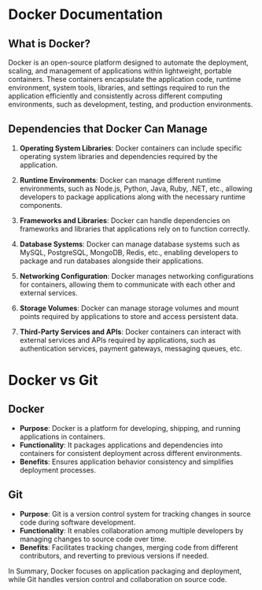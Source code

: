 # Docker Documentation

## What is Docker?

Docker is an open-source platform designed to automate the deployment, scaling, and management of applications within lightweight, portable containers. These containers encapsulate the application code, runtime environment, system tools, libraries, and settings required to run the application efficiently and consistently across different computing environments, such as development, testing, and production environments.

## Dependencies that Docker Can Manage

1. **Operating System Libraries**: Docker containers can include specific operating system libraries and dependencies required by the application.

2. **Runtime Environments**: Docker can manage different runtime environments, such as Node.js, Python, Java, Ruby, .NET, etc., allowing developers to package applications along with the necessary runtime components.

3. **Frameworks and Libraries**: Docker can handle dependencies on frameworks and libraries that applications rely on to function correctly.

4. **Database Systems**: Docker can manage database systems such as MySQL, PostgreSQL, MongoDB, Redis, etc., enabling developers to package and run databases alongside their applications.

5. **Networking Configuration**: Docker manages networking configurations for containers, allowing them to communicate with each other and external services.

6. **Storage Volumes**: Docker can manage storage volumes and mount points required by applications to store and access persistent data.

7. **Third-Party Services and APIs**: Docker containers can interact with external services and APIs required by applications, such as authentication services, payment gateways, messaging queues, etc.

# Docker vs Git

## Docker

- **Purpose**: Docker is a platform for developing, shipping, and running applications in containers.
- **Functionality**: It packages applications and dependencies into containers for consistent deployment across different environments.
- **Benefits**: Ensures application behavior consistency and simplifies deployment processes.

## Git

- **Purpose**: Git is a version control system for tracking changes in source code during software development.
- **Functionality**: It enables collaboration among multiple developers by managing changes to source code over time.
- **Benefits**: Facilitates tracking changes, merging code from different contributors, and reverting to previous versions if needed.

In Summary, Docker focuses on application packaging and deployment, while Git handles version control and collaboration on source code.
